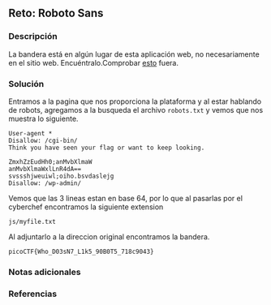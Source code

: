 ## Reto: Roboto Sans
### Descripción
La bandera está en algún lugar de esta aplicación web, no necesariamente en el sitio web. Encuéntralo.Comprobar [esto](http://saturn.picoctf.net:59922/) fuera.
### Solución
Entramos a la pagina que nos proporciona la plataforma y al estar hablando de robots, agregamos a la busqueda el archivo `robots.txt` y vemos que nos muestra lo siguiente.
```http
User-agent *
Disallow: /cgi-bin/
Think you have seen your flag or want to keep looking.

ZmxhZzEudHh0;anMvbXlmaW
anMvbXlmaWxlLnR4dA==
svssshjweuiwl;oiho.bsvdaslejg
Disallow: /wp-admin/
```
Vemos que las 3 lineas estan en base 64, por lo que al pasarlas por el cyberchef encontramos la siguiente extension
```http
js/myfile.txt
```
Al adjuntarlo a la direccion original encontramos la bandera.
```flag
picoCTF{Who_D03sN7_L1k5_90B0T5_718c9043}
```

### Notas adicionales
### Referencias

